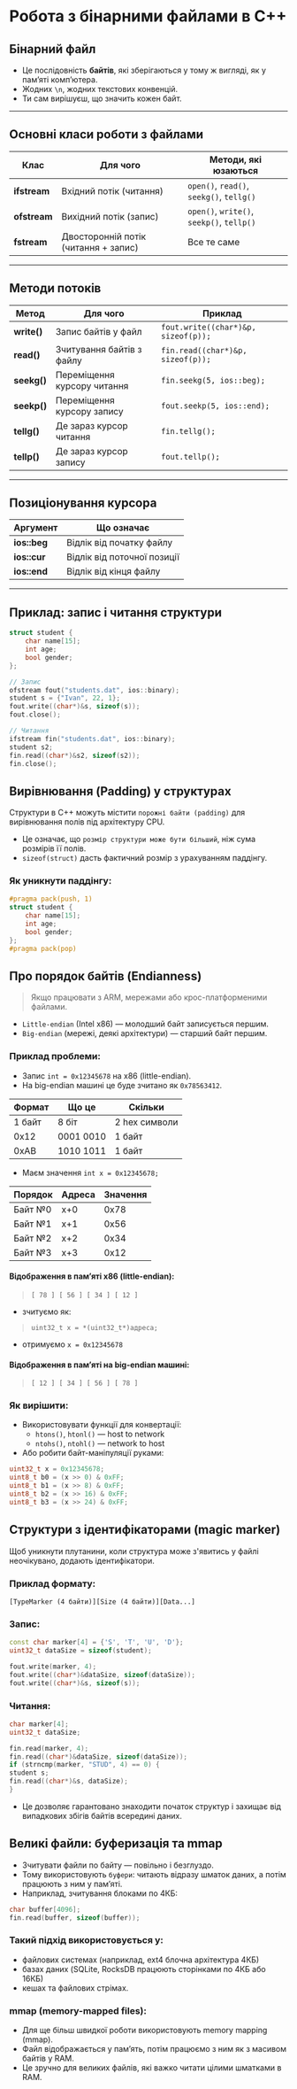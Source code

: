 # Робота з бінарними файлами в C++

## Бінарний файл
- Це послідовність **байтів**, які зберігаються у тому ж вигляді, як у пам’яті комп’ютера.
- Жодних `\n`, жодних текстових конвенцій.
- Ти сам вирішуєш, що значить кожен байт.

---

## Основні класи роботи з файлами

| Клас      | Для чого               | Методи, які юзаються |
|-----------|------------------------|---------------------|
| **ifstream** | Вхідний потік (читання)   | `open()`, `read()`, `seekg()`, `tellg()` |
| **ofstream** | Вихідний потік (запис)    | `open()`, `write()`, `seekp()`, `tellp()` |
| **fstream**  | Двосторонній потік (читання + запис) | Все те саме |

---

## Методи потоків

| Метод          | Для чого                        | Приклад                         |
|----------------|---------------------------------|----------------------------------|
| **write()**    | Запис байтів у файл             | `fout.write((char*)&p, sizeof(p));` |
| **read()**     | Зчитування байтів з файлу        | `fin.read((char*)&p, sizeof(p));` |
| **seekg()**    | Переміщення курсору читання      | `fin.seekg(5, ios::beg);` |
| **seekp()**    | Переміщення курсору запису       | `fout.seekp(5, ios::end);` |
| **tellg()**    | Де зараз курсор читання          | `fin.tellg();` |
| **tellp()**    | Де зараз курсор запису           | `fout.tellp();` |

---

## Позиціонування курсора

| Аргумент    | Що означає |
|-------------|-----------|
| **ios::beg** | Відлік від початку файлу |
| **ios::cur** | Відлік від поточної позиції |
| **ios::end** | Відлік від кінця файлу |

---

## Приклад: запис і читання структури

```c++
struct student {
    char name[15];
    int age;
    bool gender;
};

// Запис
ofstream fout("students.dat", ios::binary);
student s = {"Ivan", 22, 1};
fout.write((char*)&s, sizeof(s));
fout.close();

// Читання
ifstream fin("students.dat", ios::binary);
student s2;
fin.read((char*)&s2, sizeof(s2));
fin.close();
```

## Вирівнювання (Padding) у структурах

Структури в C++ можуть містити `порожні байти (padding)` для вирівнювання полів під архітектуру CPU.

- Це означає, що `розмір структури може бути більший`, ніж сума розмірів її полів.
- `sizeof(struct)` дасть фактичний розмір з урахуванням паддінгу.

### Як уникнути паддінгу:
```c++
#pragma pack(push, 1)
struct student {
    char name[15];
    int age;
    bool gender;
};
#pragma pack(pop)
```

## Про порядок байтів (Endianness)
> Якщо працювати з ARM, мережами або крос-платформеними файлами.

- `Little-endian` (Intel x86) — молодший байт записується першим.
- `Big-endian` (мережі, деякі архітектури) — старший байт першим.

### Приклад проблеми:
- Запис `int = 0x12345678` на x86 (little-endian).
- На big-endian машині це буде зчитано як `0x78563412`.

| Формат  | Що це      | Скільки       |
|---------|------------|---------------|
| 1 байт  | 8 біт      | 2 hex символи |
| 0x12    | 0001 0010  | 1 байт        |
| 0xAB    | 1010 1011  | 1 байт        |

- Маєм значення `int x = 0x12345678;`

| Порядок | Адреса | Значення |
| ------- | ------ | -------- |
| Байт №0 | x+0    | 0x78     |
| Байт №1 | x+1    | 0x56     |
| Байт №2 | x+2    | 0x34     |
| Байт №3 | x+3    | 0x12     |

#### Відображення в пам’яті x86 (little-endian):

> `[ 78 ] [ 56 ] [ 34 ] [ 12 ]`

- зчитуємо як:

> `uint32_t x = *(uint32_t*)адреса;`

- отримуємо `x = 0x12345678`

#### Відображення в пам’яті на big-endian машині:

> `[ 12 ] [ 34 ] [ 56 ] [ 78 ]`

### Як вирішити:
- Використовувати функції для конвертації:
  - `htons()`, `htonl()` — host to network
  - `ntohs()`, `ntohl()` — network to host
- Або робити байт-маніпуляції руками:
```c++
uint32_t x = 0x12345678;
uint8_t b0 = (x >> 0) & 0xFF;
uint8_t b1 = (x >> 8) & 0xFF;
uint8_t b2 = (x >> 16) & 0xFF;
uint8_t b3 = (x >> 24) & 0xFF;
```

## Структури з ідентифікаторами (magic marker)

Щоб уникнути плутанини, коли структура може з'явитись у файлі неочікувано, додають ідентифікатори.

### Приклад формату:

`[TypeMarker (4 байти)][Size (4 байти)][Data...]`

### Запис:
```c++
const char marker[4] = {'S', 'T', 'U', 'D'};
uint32_t dataSize = sizeof(student);

fout.write(marker, 4);
fout.write((char*)&dataSize, sizeof(dataSize));
fout.write((char*)&s, sizeof(s));
```

### Читання:
```c++
char marker[4];
uint32_t dataSize;

fin.read(marker, 4);
fin.read((char*)&dataSize, sizeof(dataSize));
if (strncmp(marker, "STUD", 4) == 0) {
student s;
fin.read((char*)&s, dataSize);
}
```

- Це дозволяє гарантовано знаходити початок структур і захищає від випадкових збігів байтів всередині даних.

## Великі файли: буферизація та mmap

- Зчитувати файли по байту — повільно і безглуздо.
- Тому використовують `буфери`: читають відразу шматок даних, а потім працюють з ним у пам’яті.
- Наприклад, зчитування блоками по 4КБ:

```c++
char buffer[4096];
fin.read(buffer, sizeof(buffer));
```
### Такий підхід використовується у:

- файлових системах (наприклад, ext4 блочна архітектура 4КБ)
- базах даних (SQLite, RocksDB працюють сторінками по 4КБ або 16КБ)
- кешах та файлових стрімах.

### mmap (memory-mapped files):

- Для ще більш швидкої роботи використовують memory mapping (mmap).
- Файл відображається у пам’ять, потім працюємо з ним як з масивом байтів у RAM.
- Це зручно для великих файлів, які важко читати цілими шматками в RAM.

